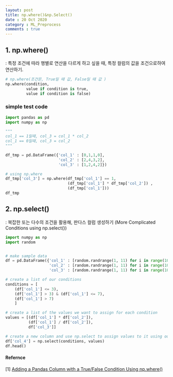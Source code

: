 ```yaml
---
layout: post
title: np.where()&np.Select()
date : 20 Oct 2020
category : ML_Preprocess
comments : true
---
```


## 1. np.where()
 : 특정 조건에 따라 행별로 연산을 다르게 하고 싶을 때, 특정 컬럼의 값을 조건으로하여 연산하기.


```python
# np.where(조건문, True일 때 값, False일 때 값 )
np.where(condition,
         value if condition is true,
         value if condition is false)
```

### simple test code



```python
import pandas as pd
import numpy as np

"""
col_1 == 1일때, col_3 = col_1 * col_2
col_1 == 0일때, col_3 = col_2
"""

df_tmp = pd.DataFrame({'col_1' : [0,1,1,0],
                       'col_2' : [2,4,3,2],
                       'col_3' : [1,2,4,2]})

# using np.where
df_tmp['col_3'] = np.where(df_tmp['col_1'] == 1,
                           (df_tmp['col_1'] * df_tmp['col_2']) ,
                           (df_tmp['col_1']))
df_tmp
```

## 2. np.select()
: 복잡한 또는 다수의 조건을 활용해, 판다스 컬럼 생성하기 (More Complicated Conditions using np.select())

```python
import numpy as np
import random


# make sample data
df = pd.DataFrame({'col_1' : [random.randrange(1, 11) for i in range(10)],
                   'col_2' : [random.randrange(1, 11) for i in range(10)],
                   'col_3' : [random.randrange(1, 11) for i in range(10)]})

# create a list of our conditions
conditions = [
    (df['col_1'] <= 3),
    (df['col_1'] > 3) & (df['col_1'] <= 7),
    (df['col_1'] > 7)
    ]

# create a list of the values we want to assign for each condition
values = [(df['col_1'] * df['col_2']),
          (df['col_1'] / df['col_2']),
          df['col_3']]

# create a new column and use np.select to assign values to it using our lists as arguments
df['col_4'] = np.select(conditions, values)
df.head()
```


#### Refernce
[1] [Adding a Pandas Column with a True/False Condition Using np.where()](https://www.dataquest.io/blog/tutorial-add-column-pandas-dataframe-based-on-if-else-condition)
